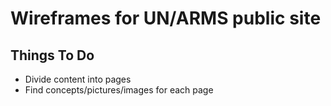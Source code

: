 # Wireframes for UN/ARMS public site

## Things To Do

* Divide content into pages
* Find concepts/pictures/images for each page